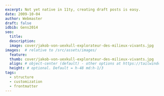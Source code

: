 ```yaml
---
excerpt: Not yet native in 11ty, creating draft posts is easy.
date: 2009-10-04
author: Webmaster
draft: false
idbib: Gens2014
seo:
  title:
  description:
  image: cover/jakob-von-uexkull-explorateur-des-milieux-vivants.jpg
images:  # relative to /src/assets/images/
  feature: 
  thumb: cover/jakob-von-uexkull-explorateur-des-milieux-vivants.jpg
  align: # object-center (default) - other options at https://tailwindcss.com/docs/object-position
  height: # optional. Default = h-48 md:h-1/3
tags:
  - structure
  - customization
  - frontmatter
---
```



